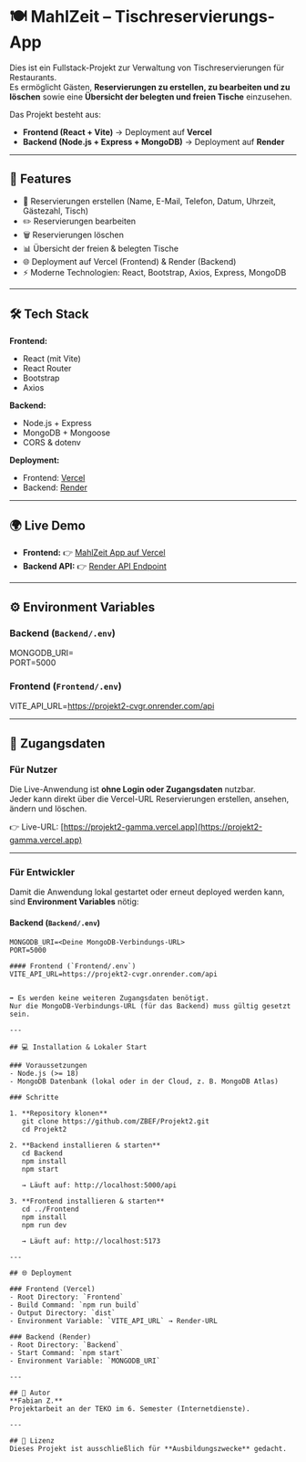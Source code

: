 # 🍽️ MahlZeit – Tischreservierungs-App

Dies ist ein Fullstack-Projekt zur Verwaltung von Tischreservierungen für Restaurants.  
Es ermöglicht Gästen, **Reservierungen zu erstellen, zu bearbeiten und zu löschen** sowie eine **Übersicht der belegten und freien Tische** einzusehen.

Das Projekt besteht aus:
- **Frontend (React + Vite)** → Deployment auf **Vercel**  
- **Backend (Node.js + Express + MongoDB)** → Deployment auf **Render**

---

## 🚀 Features

- 📅 Reservierungen erstellen (Name, E-Mail, Telefon, Datum, Uhrzeit, Gästezahl, Tisch)  
- ✏️ Reservierungen bearbeiten  
- 🗑️ Reservierungen löschen  
- 📊 Übersicht der freien & belegten Tische  
- 🌐 Deployment auf Vercel (Frontend) & Render (Backend)  
- ⚡ Moderne Technologien: React, Bootstrap, Axios, Express, MongoDB  

---

## 🛠️ Tech Stack

**Frontend:**
- React (mit Vite)
- React Router
- Bootstrap
- Axios

**Backend:**
- Node.js + Express
- MongoDB + Mongoose
- CORS & dotenv

**Deployment:**
- Frontend: [Vercel](https://vercel.com)  
- Backend: [Render](https://render.com)  

---

## 🌍 Live Demo

- **Frontend:** 👉 [MahlZeit App auf Vercel](https://projekt2-gamma.vercel.app)  
- **Backend API:** 👉 [Render API Endpoint](https://projekt2-cvgr.onrender.com/api/reservations)  

---

## ⚙️ Environment Variables

### Backend (`Backend/.env`)
MONGODB_URI=<Deine MongoDB-Verbindungs-URL>  
PORT=5000  

### Frontend (`Frontend/.env`)
VITE_API_URL=https://projekt2-cvgr.onrender.com/api  

---

## 🔑 Zugangsdaten

### Für Nutzer
Die Live-Anwendung ist **ohne Login oder Zugangsdaten** nutzbar.  
Jeder kann direkt über die Vercel-URL Reservierungen erstellen, ansehen, ändern und löschen.

👉 Live-URL: [https://projekt2-gamma.vercel.app](https://projekt2-gamma.vercel.app)

---

### Für Entwickler
Damit die Anwendung lokal gestartet oder erneut deployed werden kann, sind **Environment Variables** nötig:

#### Backend (`Backend/.env`)
```env
MONGODB_URI=<Deine MongoDB-Verbindungs-URL>
PORT=5000

#### Frontend (`Frontend/.env`)
VITE_API_URL=https://projekt2-cvgr.onrender.com/api


➡️ Es werden keine weiteren Zugangsdaten benötigt.
Nur die MongoDB-Verbindungs-URL (für das Backend) muss gültig gesetzt sein.

---

## 💻 Installation & Lokaler Start

### Voraussetzungen
- Node.js (>= 18)  
- MongoDB Datenbank (lokal oder in der Cloud, z. B. MongoDB Atlas)  

### Schritte

1. **Repository klonen**  
   git clone https://github.com/ZBEF/Projekt2.git  
   cd Projekt2  

2. **Backend installieren & starten**  
   cd Backend  
   npm install  
   npm start  

   → Läuft auf: http://localhost:5000/api  

3. **Frontend installieren & starten**  
   cd ../Frontend  
   npm install  
   npm run dev  

   → Läuft auf: http://localhost:5173  

---

## 🌐 Deployment

### Frontend (Vercel)
- Root Directory: `Frontend`  
- Build Command: `npm run build`  
- Output Directory: `dist`  
- Environment Variable: `VITE_API_URL` → Render-URL  

### Backend (Render)
- Root Directory: `Backend`  
- Start Command: `npm start`  
- Environment Variable: `MONGODB_URI`  

---

## 👤 Autor
**Fabian Z.**  
Projektarbeit an der TEKO im 6. Semester (Internetdienste).  

---

## 📜 Lizenz
Dieses Projekt ist ausschließlich für **Ausbildungszwecke** gedacht.  
